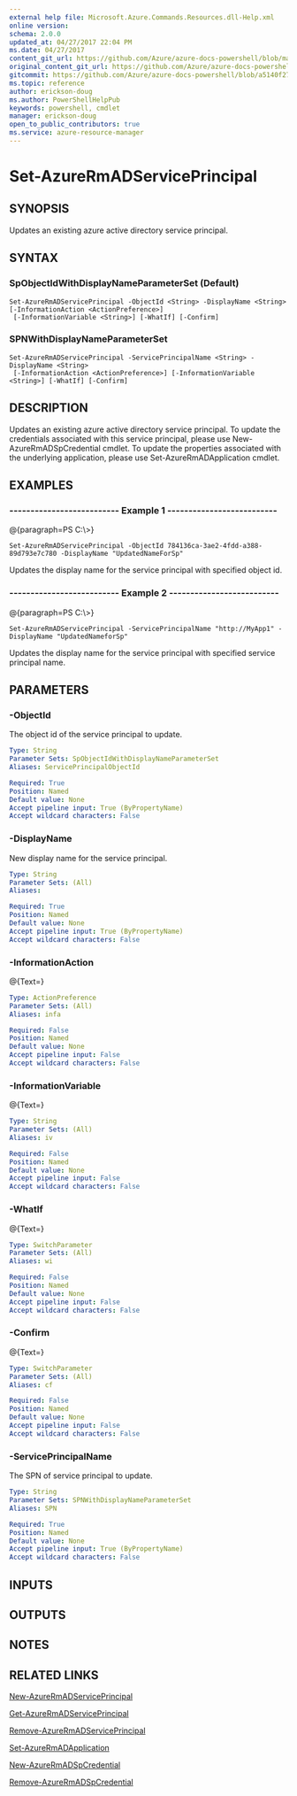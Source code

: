 ```yaml
---
external help file: Microsoft.Azure.Commands.Resources.dll-Help.xml
online version:
schema: 2.0.0
updated_at: 04/27/2017 22:04 PM
ms.date: 04/27/2017
content_git_url: https://github.com/Azure/azure-docs-powershell/blob/master/azureps-cmdlets-docs/ResourceManager/AzureRM.Resources/v3.1.0/Set-AzureRmADServicePrincipal.md
original_content_git_url: https://github.com/Azure/azure-docs-powershell/blob/master/azureps-cmdlets-docs/ResourceManager/AzureRM.Resources/v3.1.0/Set-AzureRmADServicePrincipal.md
gitcommit: https://github.com/Azure/azure-docs-powershell/blob/a5140f27ab8f99c2992dc2ba0c9a1cd31941b109
ms.topic: reference
author: erickson-doug
ms.author: PowerShellHelpPub
keywords: powershell, cmdlet
manager: erickson-doug
open_to_public_contributors: true
ms.service: azure-resource-manager
---
```


# Set-AzureRmADServicePrincipal

## SYNOPSIS
Updates an existing azure active directory service principal.

## SYNTAX

### SpObjectIdWithDisplayNameParameterSet (Default)
```
Set-AzureRmADServicePrincipal -ObjectId <String> -DisplayName <String> [-InformationAction <ActionPreference>]
 [-InformationVariable <String>] [-WhatIf] [-Confirm]
```

### SPNWithDisplayNameParameterSet
```
Set-AzureRmADServicePrincipal -ServicePrincipalName <String> -DisplayName <String>
 [-InformationAction <ActionPreference>] [-InformationVariable <String>] [-WhatIf] [-Confirm]
```

## DESCRIPTION
Updates an existing azure active directory service principal. 
To update the credentials associated with this service principal, please use New-AzureRmADSpCredential cmdlet. 
To update the properties associated with the underlying application, please use Set-AzureRmADApplication cmdlet.

## EXAMPLES

### --------------------------  Example 1  --------------------------
@{paragraph=PS C:\\\>}

```
Set-AzureRmADServicePrincipal -ObjectId 784136ca-3ae2-4fdd-a388-89d793e7c780 -DisplayName "UpdatedNameForSp"
```

Updates the display name for the service principal with specified object id.

### --------------------------  Example 2  --------------------------
@{paragraph=PS C:\\\>}

```
Set-AzureRmADServicePrincipal -ServicePrincipalName "http://MyApp1" -DisplayName "UpdatedNameforSp"
```

Updates the display name for the service principal with specified service principal name.

## PARAMETERS

### -ObjectId
The object id of the service principal to update.

```yaml
Type: String
Parameter Sets: SpObjectIdWithDisplayNameParameterSet
Aliases: ServicePrincipalObjectId

Required: True
Position: Named
Default value: None
Accept pipeline input: True (ByPropertyName)
Accept wildcard characters: False
```

### -DisplayName
New display name for the service principal.

```yaml
Type: String
Parameter Sets: (All)
Aliases: 

Required: True
Position: Named
Default value: None
Accept pipeline input: True (ByPropertyName)
Accept wildcard characters: False
```

### -InformationAction
@{Text=}

```yaml
Type: ActionPreference
Parameter Sets: (All)
Aliases: infa

Required: False
Position: Named
Default value: None
Accept pipeline input: False
Accept wildcard characters: False
```

### -InformationVariable
@{Text=}

```yaml
Type: String
Parameter Sets: (All)
Aliases: iv

Required: False
Position: Named
Default value: None
Accept pipeline input: False
Accept wildcard characters: False
```

### -WhatIf
@{Text=}

```yaml
Type: SwitchParameter
Parameter Sets: (All)
Aliases: wi

Required: False
Position: Named
Default value: None
Accept pipeline input: False
Accept wildcard characters: False
```

### -Confirm
@{Text=}

```yaml
Type: SwitchParameter
Parameter Sets: (All)
Aliases: cf

Required: False
Position: Named
Default value: None
Accept pipeline input: False
Accept wildcard characters: False
```

### -ServicePrincipalName
The SPN of service principal to update.

```yaml
Type: String
Parameter Sets: SPNWithDisplayNameParameterSet
Aliases: SPN

Required: True
Position: Named
Default value: None
Accept pipeline input: True (ByPropertyName)
Accept wildcard characters: False
```

## INPUTS

## OUTPUTS

## NOTES

## RELATED LINKS

[New-AzureRmADServicePrincipal]()

[Get-AzureRmADServicePrincipal]()

[Remove-AzureRmADServicePrincipal]()

[Set-AzureRmADApplication]()

[New-AzureRmADSpCredential]()

[Remove-AzureRmADSpCredential]()

